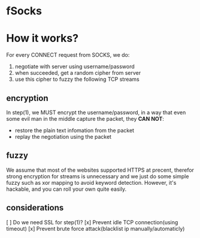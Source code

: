 # fSocks

# How it works?

For every CONNECT request from SOCKS, we do:

1) negotiate with server using username/password
2) when succeeded, get a random cipher from server
3) use this cipher to fuzzy the following TCP streams

## encryption

In step(1), we MUST encrypt the username/password, in a way that
even some evil man in the middle capture the packet, they **CAN NOT**:

- restore the plain text infomation from the packet
- replay the negotiation using the packet

## fuzzy

We assume that most of the websites supported HTTPS at precent,
therefor strong encryption for streams is unnecessary and we just
do some simple fuzzy such as xor mapping to avoid keyword detection.
However, it's hackable, and you can roll your own quite easily.


## considerations

[ ] Do we need SSL for step(1)?
[x] Prevent idle TCP connection(using timeout)
[x] Prevent brute force attack(blacklist ip manually/automaticly)
